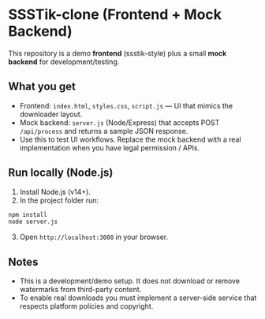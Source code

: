 # SSSTik-clone (Frontend + Mock Backend)

This repository is a demo **frontend** (ssstik-style) plus a small **mock backend** for development/testing.

## What you get
- Frontend: `index.html`, `styles.css`, `script.js` — UI that mimics the downloader layout.
- Mock backend: `server.js` (Node/Express) that accepts POST `/api/process` and returns a sample JSON response.
- Use this to test UI workflows. Replace the mock backend with a real implementation when you have legal permission / APIs.

## Run locally (Node.js)
1. Install Node.js (v14+).
2. In the project folder run:
```bash
npm install
node server.js
```
3. Open `http://localhost:3000` in your browser.

## Notes
- This is a development/demo setup. It does not download or remove watermarks from third-party content.
- To enable real downloads you must implement a server-side service that respects platform policies and copyright.